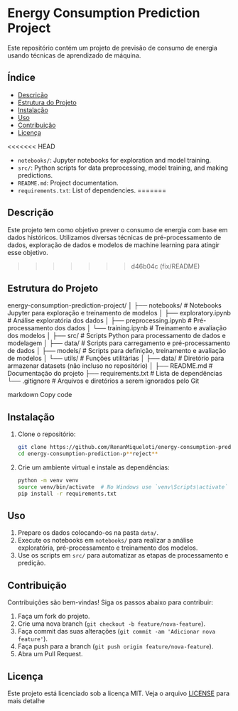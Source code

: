 # Energy Consumption Prediction Project

Este repositório contém um projeto de previsão de consumo de energia usando técnicas de aprendizado de máquina.

## Índice
- [Descrição](#descrição)
- [Estrutura do Projeto](#estrutura-do-projeto)
- [Instalação](#instalação)
- [Uso](#uso)
- [Contribuição](#contribuição)
- [Licença](#licença)

<<<<<<< HEAD
- `notebooks/`: Jupyter notebooks for exploration and model training.
- `src/`: Python scripts for data preprocessing, model training, and making predictions.
- `README.md`: Project documentation.
- `requirements.txt`: List of dependencies.
=======
## Descrição
Este projeto tem como objetivo prever o consumo de energia com base em dados históricos. Utilizamos diversas técnicas de pré-processamento de dados, exploração de dados e modelos de machine learning para atingir esse objetivo.
>>>>>>> d46b04c (fix/README)

## Estrutura do Projeto
energy-consumption-prediction-project/
│
├── notebooks/ # Notebooks Jupyter para exploração e treinamento de modelos
│ ├── exploratory.ipynb # Análise exploratória dos dados
│ ├── preprocessing.ipynb # Pré-processamento dos dados
│ └── training.ipynb # Treinamento e avaliação dos modelos
│
├── src/ # Scripts Python para processamento de dados e modelagem
│ ├── data/ # Scripts para carregamento e pré-processamento de dados
│ ├── models/ # Scripts para definição, treinamento e avaliação de modelos
│ └── utils/ # Funções utilitárias
│
├── data/ # Diretório para armazenar datasets (não incluso no repositório)
│
├── README.md # Documentação do projeto
├── requirements.txt # Lista de dependências
└── .gitignore # Arquivos e diretórios a serem ignorados pelo Git

markdown
Copy code

## Instalação
1. Clone o repositório:
    ```bash
    git clone https://github.com/RenanMiqueloti/energy-consumption-prediction-project.git
    cd energy-consumption-prediction-p**reject**
    ```

2. Crie um ambiente virtual e instale as dependências:
    ```bash
    python -m venv venv
    source venv/bin/activate  # No Windows use `venv\Scripts\activate`
    pip install -r requirements.txt
    ```

## Uso
1. Prepare os dados colocando-os na pasta `data/`.
2. Execute os notebooks em `notebooks/` para realizar a análise exploratória, pré-processamento e treinamento dos modelos.
3. Use os scripts em `src/` para automatizar as etapas de processamento e predição.

## Contribuição
Contribuições são bem-vindas! Siga os passos abaixo para contribuir:
1. Faça um fork do projeto.
2. Crie uma nova branch (`git checkout -b feature/nova-feature`).
3. Faça commit das suas alterações (`git commit -am 'Adicionar nova feature'`).
4. Faça push para a branch (`git push origin feature/nova-feature`).
5. Abra um Pull Request.

## Licença
Este projeto está licenciado sob a licença MIT. Veja o arquivo [LICENSE](LICENSE) para mais detalhe